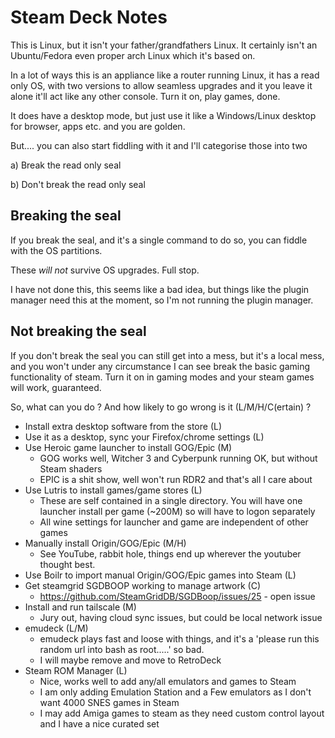 Steam Deck Notes
================

This is Linux, but it isn't your father/grandfathers Linux. It certainly isn't an Ubuntu/Fedora even proper arch Linux which it's based on.

In a lot of ways this is an appliance like a router running Linux, it has a read only OS, with two versions to allow seamless upgrades and it you leave it alone it'll act like any other console. Turn it on, play games, done.

It does have a desktop mode, but just use it like a Windows/Linux desktop for browser, apps etc. and you are golden.

But.... you can also start fiddling with it and I'll categorise those into two

a) Break the read only seal

b) Don't break the read only seal


Breaking the seal
-----------------

If you break the seal, and it's a single command to do so, you can fiddle with the OS partitions.

These _will not_ survive OS upgrades. Full stop.

I have not done this, this seems like a bad idea, but things like the plugin manager need this at the moment, so I'm not running the plugin manager.


Not breaking the seal
---------------------

If you don't break the seal you can still get into a mess, but it's a local mess, and you won't under any circumstance I can see break the basic gaming functionality of steam. Turn it on in gaming modes and your steam games will work, guaranteed.

So, what can you do ? And how likely to go wrong is it (L/M/H/C(ertain) ?

- Install extra desktop software from the store (L)
- Use it as a desktop, sync your Firefox/chrome settings (L)
- Use Heroic game launcher to install GOG/Epic (M)
  - GOG works well, Witcher 3 and Cyberpunk running OK, but without Steam shaders
  - EPIC is a shit show, well won't run RDR2 and that's all I care about
- Use Lutris to install games/game stores (L)
  - These are self contained in a single directory. You will have one launcher install per game (~200M) so will have to logon separately
  - All wine settings for launcher and game are independent of other games
- Manually install Origin/GOG/Epic (M/H)
  - See YouTube, rabbit hole, things end up wherever the youtuber thought best.
- Use Boilr to import manual Origin/GOG/Epic games into Steam (L)
- Get steamgrid SGDBOOP working to manage artwork (C)
  - https://github.com/SteamGridDB/SGDBoop/issues/25 - open issue
- Install and run tailscale (M)
  - Jury out, having cloud sync issues, but could be local network issue
- emudeck (L/M)
  - emudeck plays fast and loose with things, and it's a 'please run this random url into bash as root.....' so bad.
  - I will maybe remove and move to RetroDeck
- Steam ROM Manager (L)
  - Nice, works well to add any/all emulators and games to Steam
  - I am only adding Emulation Station and a Few emulators as I don't want 4000 SNES games in Steam
  - I may add Amiga games to steam as they need custom control layout and I have a nice curated set
  

